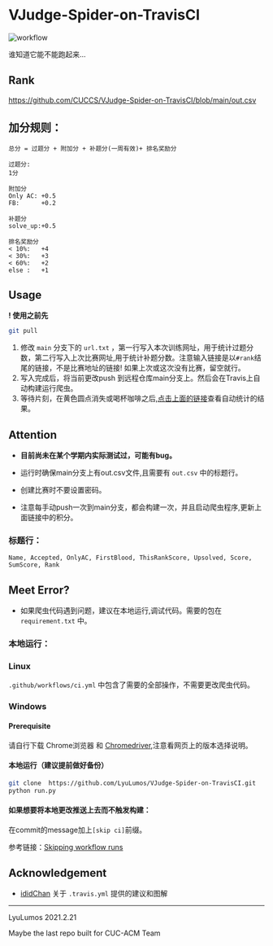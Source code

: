 # VJudge-Spider-on-TravisCI

![workflow](https://github.com/CUCCS/VJudge-Spider-on-TravisCI/actions/workflows/ci.yml/badge.svg)


谁知道它能不能跑起来...

## Rank 

https://github.com/CUCCS/VJudge-Spider-on-TravisCI/blob/main/out.csv

## 加分规则：
    总分 = 过题分 + 附加分 + 补题分(一周有效)+ 排名奖励分

    过题分:
    1分

    附加分
    Only AC: +0.5
    FB:      +0.2   

    补题分
    solve_up:+0.5

    排名奖励分
    < 10%:   +4
    < 30%:   +3
    < 60%:   +2
    else :   +1
 
## Usage

**! 使用之前先**

```bash
git pull
```

1. 修改 `main` 分支下的 `url.txt` ，第一行写入本次训练网址，用于统计过题分数，第二行写入上次比赛网址,用于统计补题分数。注意输入链接是以`#rank`结尾的链接，不是比赛地址的链接! 如果上次或这次没有比赛，留空就行。
2. 写入完成后，将当前更改push 到远程仓库main分支上。然后会在Travis上自动构建运行爬虫。
3. 等待片刻，在黄色圆点消失或喝杯咖啡之后,[点击上面的链接](https://github.com/CUCCS/VJudge-Spider-on-TravisCI/blob/main/out.csv)查看自动统计的结果。

## Attention

- **目前尚未在某个学期内实际测试过，可能有bug。**

- 运行时确保main分支上有out.csv文件,且需要有 `out.csv` 中的标题行。

* 创建比赛时不要设置密码。

* 注意每手动push一次到main分支，都会构建一次，并且启动爬虫程序,更新上面链接中的积分。


### 标题行：
```
Name, Accepted, OnlyAC, FirstBlood, ThisRankScore, Upsolved, Score, SumScore, Rank
```

## Meet Error?

* 如果爬虫代码遇到问题，建议在本地运行,调试代码。需要的包在 `requirement.txt` 中。


### 本地运行：
### Linux

`.github/workflows/ci.yml` 中包含了需要的全部操作，不需要更改爬虫代码。

### Windows

#### Prerequisite

请自行下载 Chrome浏览器 和 [Chromedriver](https://chromedriver.chromium.org/downloads),注意看网页上的版本选择说明。

#### 本地运行（建议提前做好备份）
```bash
git clone  https://github.com/LyuLumos/VJudge-Spider-on-TravisCI.git
python run.py
```
#### 如果想要将本地更改推送上去而不触发构建：

在commit的message加上`[skip ci]`前缀。

参考链接：[Skipping workflow runs](https://docs.github.com/en/actions/managing-workflow-runs/skipping-workflow-runs)

## Acknowledgement

- [ididChan](https://github.com/ididChan) 关于 `.travis.yml` 提供的建议和图解

---

LyuLumos 2021.2.21

Maybe the last repo built for CUC-ACM Team
